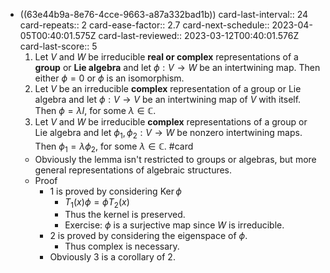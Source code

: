 - ((63e44b9a-8e76-4cce-9663-a87a332bad1b)) 
  card-last-interval:: 24
  card-repeats:: 2
  card-ease-factor:: 2.7
  card-next-schedule:: 2023-04-05T00:40:01.575Z
  card-last-reviewed:: 2023-03-12T00:40:01.576Z
  card-last-score:: 5
  1. Let $V$ and $W$ be irreducible **real or complex** representations of a **group** or **Lie algebra** and let $\phi: V \rightarrow W$ be an intertwining map. Then either $\phi=0$ or $\phi$ is an isomorphism.
  2. Let $V$ be an irreducible **complex** representation of a group or Lie algebra and let $\phi: V \rightarrow V$ be an intertwining map of $V$ with itself. Then $\phi=\lambda I$, for some $\lambda \in \mathbb{C}$.
  3. Let $V$ and $W$ be irreducible **complex** representations of a group or Lie algebra and let $\phi_1, \phi_2: V \rightarrow W$ be nonzero intertwining maps. Then $\phi_1=\lambda \phi_2$, for some $\lambda \in \mathbb{C}$. #card
	- Obviously the lemma isn't restricted to groups or algebras, but more general representations of algebraic structures.
	- Proof
		- 1 is proved by considering $\operatorname {Ker} \phi$
			- $T_1(x) \phi=\phi T_2(x)$
			- Thus the kernel is preserved.
			- Exercise: $\phi$ is a surjective map since $W$ is irreducible.
		- 2 is proved by considering the eigenspace of $\phi$.
			- Thus complex is necessary.
		- Obviously 3 is a corollary of 2.